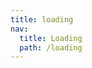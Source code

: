 ```yaml
---
title: loading
nav:
  title: Loading
  path: /loading
---
```


<code src="../examples/loading.tsx"></code>
